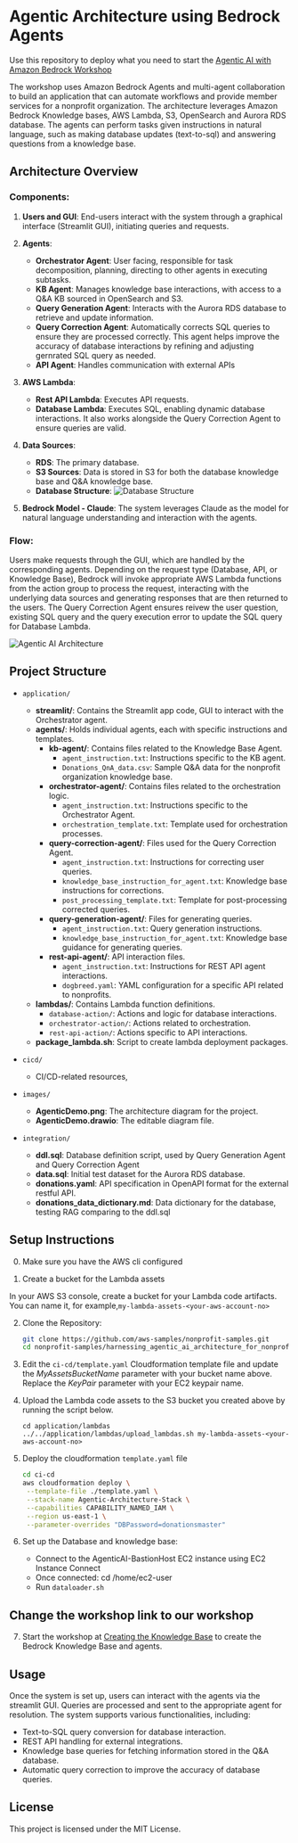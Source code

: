 
# Agentic Architecture using Bedrock Agents

Use this repository to deploy what you need to start the [Agentic AI with Amazon Bedrock Workshop](ihttps://catalog.us-east-1.prod.workshops.aws/workshops/4b5336de-e5b8-4b90-b1d8-dec31125cd95/en-US)

The workshop uses Amazon Bedrock Agents and multi-agent collaboration to build an application that can automate workflows and provide member services for a nonprofit organization. The architecture leverages Amazon Bedrock Knowledge bases, AWS Lambda, 
S3, OpenSearch and Aurora RDS database. The agents can perform tasks given instructions in natural language, such as making database updates (text-to-sql) and answering questions from a knowledge base.

## Architecture Overview

### Components:
1. **Users and GUI**: End-users interact with the system through a graphical interface (Streamlit GUI), initiating queries and requests.
   
2. **Agents**:
   - **Orchestrator Agent**: User facing, responsible for task decomposition, planning, directing to other agents in executing subtasks.
   - **KB Agent**: Manages knowledge base interactions, with access to a Q&A KB sourced in OpenSearch and S3.
   - **Query Generation Agent**: Interacts with the Aurora RDS database to retrieve and update information.
   - **Query Correction Agent**: Automatically corrects SQL queries to ensure they are processed correctly. This agent helps improve the accuracy of database interactions by refining and adjusting gernrated SQL query as needed.
   - **API Agent**: Handles communication with external APIs

3. **AWS Lambda**:
   - **Rest API Lambda**: Executes API requests.
   - **Database Lambda**: Executes SQL, enabling dynamic database interactions. It also works alongside the Query Correction Agent to ensure queries are valid.

4. **Data Sources**:
   - **RDS**: The primary database.
   - **S3 Sources**: Data is stored in S3 for both the database knowledge base and Q&A knowledge base.
   - **Database Structure**: ![Database Structure](images/donations-er.png)

5. **Bedrock Model - Claude**: The system leverages Claude as the model for natural language understanding and interaction with the agents.

### Flow:
Users make requests through the GUI, which are handled by the corresponding agents. Depending on the request type (Database, API, or Knowledge Base), Bedrock will invoke appropriate AWS Lambda functions from the action group to process the request, interacting with the underlying data sources and generating responses that are then returned to the users. The Query Correction Agent ensures reivew the user question, existing SQL query and the query execution error to update the SQL query for Database Lambda.

![Agentic AI Architecture](images/AgenticDemo.png)

## Project Structure

- `application/`
  - **streamlit/**: Contains the Streamlit app code, GUI to interact with the Orchestrator agent.
  - **agents/**: Holds individual agents, each with specific instructions and templates.
      - **kb-agent/**: Contains files related to the Knowledge Base Agent.
         - `agent_instruction.txt`: Instructions specific to the KB agent.
         - `Donations_QnA_data.csv`: Sample Q&A data for the nonprofit organization knowledge base.
      - **orchestrator-agent/**: Contains files related to the orchestration logic.
         - `agent_instruction.txt`: Instructions specific to the Orchestrator Agent.
         - `orchestration_template.txt`: Template used for orchestration processes.
      - **query-correction-agent/**: Files used for the Query Correction Agent.
         - `agent_instruction.txt`: Instructions for correcting user queries.
         - `knowledge_base_instruction_for_agent.txt`: Knowledge base instructions for corrections.
         - `post_processing_template.txt`: Template for post-processing corrected queries.
      - **query-generation-agent/**: Files for generating queries.
         - `agent_instruction.txt`: Query generation instructions.
         - `knowledge_base_instruction_for_agent.txt`: Knowledge base guidance for generating queries.
      - **rest-api-agent/**: API interaction files.
         - `agent_instruction.txt`: Instructions for REST API agent interactions.
         - `dogbreed.yaml`: YAML configuration for a specific API related to nonprofits.
   - **lambdas/**: Contains Lambda function definitions.
      - `database-action/`: Actions and logic for database interactions.
      - `orchestrator-action/`: Actions related to orchestration.
      - `rest-api-action/`: Actions specific to API interactions.
  - **package_lambda.sh**: Script to create lambda deployment packages.

- `cicd/`
  - CI/CD-related resources,
  
- `images/`
  - **AgenticDemo.png**: The architecture diagram for the project.
  - **AgenticDemo.drawio**: The editable diagram file.

- `integration/`
  - **ddl.sql**: Database definition script, used by Query Generation Agent and Query Correction Agent
  - **data.sql**: Initial test dataset for the Aurora RDS database.
  - **donations.yaml**: API specification in OpenAPI format for the external restful API.
  - **donations_data_dictionary.md**: Data dictionary for the database, testing RAG comparing to the ddl.sql

## Setup Instructions

0. Make sure you have the AWS cli configured

1. Create a bucket for the Lambda assets

In your AWS S3 console, create a bucket for your Lambda code artifacts. You can name it, for example,`my-lambda-assets-<your-aws-account-no>`

2. Clone the Repository:
   ```bash
   git clone https://github.com/aws-samples/nonprofit-samples.git
   cd nonprofit-samples/harnessing_agentic_ai_architecture_for_nonprofits
   ```

3. Edit the `ci-cd/template.yaml` Cloudformation template file and update the _MyAssetsBucketName_ parameter with your bucket name above. Replace the _KeyPair_ parameter with your EC2 keypair name. 

4. Upload the Lambda code assets to the S3 bucket you created above by running the script below. 
   ```
   cd application/lambdas
   ../../application/lambdas/upload_lambdas.sh my-lambda-assets-<your-aws-account-no>

5. Deploy the cloudformation `template.yaml` file
   ```bash
   cd ci-cd
   aws cloudformation deploy \
    --template-file ./template.yaml \
    --stack-name Agentic-Architecture-Stack \
    --capabilities CAPABILITY_NAMED_IAM \
    --region us-east-1 \
    --parameter-overrides "DBPassword=donationsmaster"
   ```

6. Set up the Database and knowledge base:
   - Connect to the AgenticAI-BastionHost EC2 instance using EC2 Instance Connect
   - Once connected: cd /home/ec2-user
   - Run `dataloader.sh` 

## Change the workshop link to our workshop
7. Start the workshop at [Creating the Knowledge Base](https://catalog.us-east-1.prod.workshops.aws/workshops/4b5336de-e5b8-4b90-b1d8-dec31125cd95/en-US/40-knowledgebase) to create the Bedrock Knowledge Base and agents.

## Usage
Once the system is set up, users can interact with the agents via the streamlit GUI. Queries are processed and sent to the appropriate agent for resolution. The system supports various functionalities, including:
- Text-to-SQL query conversion for database interaction.
- REST API handling for external integrations.
- Knowledge base queries for fetching information stored in the Q&A database.
- Automatic query correction to improve the accuracy of database queries.

## License

This project is licensed under the MIT License.
